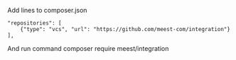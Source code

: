 Add lines to composer.json

    "repositories": [
        {"type": "vcs", "url": "https://github.com/meest-com/integration"}
    ],

And run command
    composer require meest/integration
